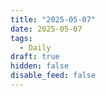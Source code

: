 ```yaml
---
title: "2025-05-07"
date: 2025-05-07
tags:
  - Daily
draft: true
hidden: false
disable_feed: false
---
```


